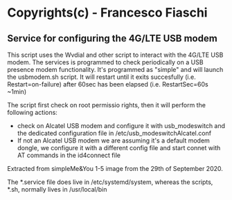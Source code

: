 # Copyrights(c) - Francesco Fiaschi

## Service for configuring the 4G/LTE USB modem

This script uses the Wvdial and other script to interact with the 4G/LTE USB
modem.
The services is programmed to check periodically on a USB presence modem
functionality. It's programmed as "simple" and will launch the usbmodem.sh
script. It will restart until it exits succesfully (i.e. Restart=on-failure)
after 60sec has been elapsed (i.e. RestartSec=60s ~1min)

The script first check on root permissio rights, then it will perform the
following actions:

- check on Alcatel USB modem and configure it with usb_modeswitch and the
  dedicated configuration file in /etc/usb_modeswitchAlcatel.conf
- If not an Alcatel USB modem we are assuming it's a default modem dongle,
  we configure it with a different config file and start connet with AT
  commands in the id4connect file 


Extracted from simpleMe&You 1-5 image from the 29th of September 2020. 


The *.service file does live in /etc/systemd/system, whereas the scripts, *.sh,
normally lives in /usr/local/bin

